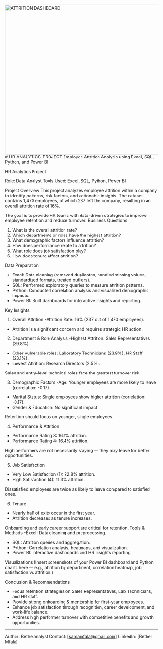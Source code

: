 <img width="867" height="490" alt="ATTRITION DASHBOARD" src="https://github.com/user-attachments/assets/b6c87656-2d89-4745-856b-b06eddae9fd6" /># HR-ANALYTICS-PROJECT
Employee Attrition Analysis using Excel, SQL, Python, and Power BI

HR Analytics Project

Role: Data Analyst
Tools Used: Excel, SQL, Python, Power BI

 Project Overview
This project analyzes employee attrition within a company to identify patterns, risk factors, and actionable insights.
The dataset contains 1,470 employees, of which 237 left the company, resulting in an overall attrition rate of 16%.

The goal is to provide HR teams with data-driven strategies to improve employee retention and reduce turnover.
 Business Questions
1. What is the overall attrition rate?
2. Which departments or roles have the highest attrition?
3. What demographic factors influence attrition?
4. How does performance relate to attrition?
5. What role does job satisfaction play?
6. How does tenure affect attrition?

Data Preparation
- Excel: Data cleaning (removed duplicates, handled missing values, standardized formats, treated outliers).
- SQL: Performed exploratory queries to measure attrition patterns.
- Python: Conducted correlation analysis and visualized demographic impacts.
- Power BI: Built dashboards for interactive insights and reporting.

 Key Insights
1. Overall Attrition
-Attrition Rate: 16% (237 out of 1,470 employees).
- Attrition is a significant concern and requires strategic HR action.

2. Department & Role Analysis
-Highest Attrition: Sales Representatives (39.8%).
- Other vulnerable roles: Laboratory Technicians (23.9%), HR Staff (23.1%).
- Lowest Attrition: Research Directors (2.5%).

Sales and entry-level technical roles face the greatest turnover risk.

3. Demographic Factors
-Age: Younger employees are more likely to leave (correlation: -0.17).
- Marital Status: Single employees show higher attrition (correlation: -0.17).
- Gender & Education: No significant impact.

 Retention should focus on younger, single employees.

 4. Performance & Attrition
- Performance Rating 3: 16.1% attrition.
- Performance Rating 4: 16.4% attrition.

 High performers are not necessarily staying — they may leave for better opportunities.

5. Job Satisfaction
- Very Low Satisfaction (1): 22.8% attrition.
- High Satisfaction (4): 11.3% attrition.

 Dissatisfied employees are twice as likely to leave compared to satisfied ones.

6. Tenure
- Nearly half of exits occur in the first year.
- Attrition decreases as tenure increases.

 Onboarding and early career support are critical for retention.
 Tools & Methods
-Excel: Data cleaning and preprocessing.
- SQL: Attrition queries and aggregation.
- Python: Correlation analysis, heatmaps, and visualization.
- Power BI: Interactive dashboards and HR insights reporting.

 Visualizations
(Insert screenshots of your Power BI dashboard and Python charts here — e.g., attrition by department, correlation heatmap, job satisfaction vs attrition.)

 Conclusion & Recommendations
- Focus retention strategies on Sales Representatives, Lab Technicians, and HR staff.
- Provide strong onboarding & mentorship for first-year employees.
- Enhance job satisfaction through recognition, career development, and work-life balance.
- Address high performer turnover with competitive benefits and growth opportunities.

---

Author: Bethelanalyst
Contact: [samamfala@gmail.com]
LinkedIn: [Bethel Mfala]
